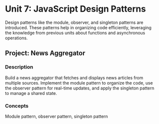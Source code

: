 # Unit 7: JavaScript Design Patterns

Design patterns like the module, observer, and singleton patterns are introduced. These patterns help in organizing code efficiently, leveraging the knowledge from previous units about functions and asynchronous operations.

## Project: News Aggregator

### Description

Build a news aggregator that fetches and displays news articles from multiple sources. Implement the module pattern to organize the code, use the observer pattern for real-time updates, and apply the singleton pattern to manage a shared state.

### Concepts

Module pattern, observer pattern, singleton pattern 